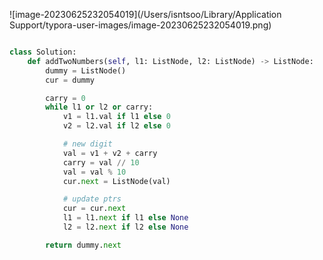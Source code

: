 ![image-20230625232054019](/Users/isntsoo/Library/Application Support/typora-user-images/image-20230625232054019.png)

~~~python

class Solution:
    def addTwoNumbers(self, l1: ListNode, l2: ListNode) -> ListNode:
        dummy = ListNode()
        cur = dummy

        carry = 0
        while l1 or l2 or carry:
            v1 = l1.val if l1 else 0
            v2 = l2.val if l2 else 0

            # new digit
            val = v1 + v2 + carry
            carry = val // 10
            val = val % 10
            cur.next = ListNode(val)

            # update ptrs
            cur = cur.next
            l1 = l1.next if l1 else None
            l2 = l2.next if l2 else None

        return dummy.next
~~~

